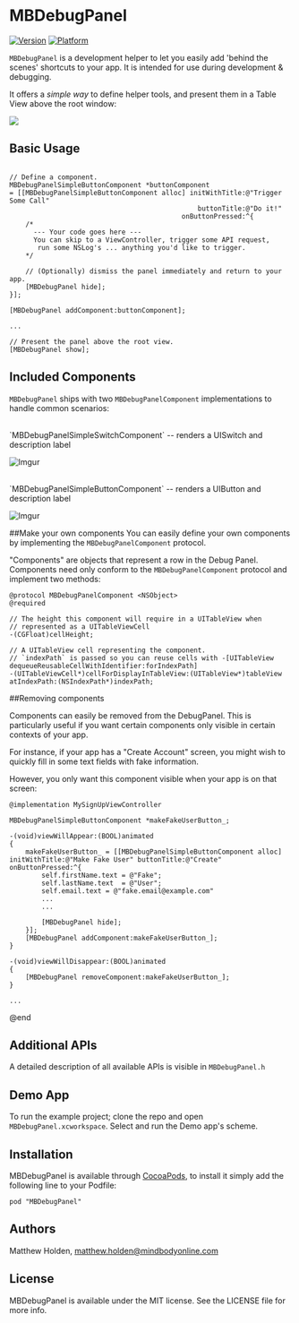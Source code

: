 # MBDebugPanel

[![Version](http://cocoapod-badges.herokuapp.com/v/MBDebugPanel/badge.png)](http://cocoadocs.org/docsets/MBDebugPanel)
[![Platform](http://cocoapod-badges.herokuapp.com/p/MBDebugPanel/badge.png)](http://cocoadocs.org/docsets/MBDebugPanel)

`MBDebugPanel` is a development helper to let you easily add 'behind the scenes' shortcuts to your app. It is intended for use during development & debugging.

It offers a *simple way* to define helper tools, and present them in a Table View above the root window:

![](http://i.imgur.com/ZejsjMEl.png)

## Basic Usage

```objc

// Define a component.
MBDebugPanelSimpleButtonComponent *buttonComponent
= [[MBDebugPanelSimpleButtonComponent alloc] initWithTitle:@"Trigger Some Call"
                                               buttonTitle:@"Do it!"
                                           onButtonPressed:^{
    /* 
      --- Your code goes here ---
      You can skip to a ViewController, trigger some API request,
       run some NSLog's ... anything you'd like to trigger.
    */
        
    // (Optionally) dismiss the panel immediately and return to your app.
    [MBDebugPanel hide];
}];

[MBDebugPanel addComponent:buttonComponent];

...

// Present the panel above the root view.
[MBDebugPanel show];

```

## Included Components

`MBDebugPanel` ships with two `MBDebugPanelComponent` implementations to handle common scenarios:

<br/>
`MBDebugPanelSimpleSwitchComponent` -- renders a UISwitch and description label

![Imgur](http://i.imgur.com/KVJcmUp.png)

<br/>
`MBDebugPanelSimpleButtonComponent` -- renders a UIButton and description label 

![Imgur](http://i.imgur.com/oMVucUG.png)

##Make your own components
You can easily define your own components by implementing the `MBDebugPanelComponent` protocol.

"Components" are objects that represent a row in the Debug Panel.  Components need only conform to the `MBDebugPanelComponent` protocol and implement two methods:

```objc
@protocol MBDebugPanelComponent <NSObject>
@required

// The height this component will require in a UITableView when
// represented as a UITableViewCell
-(CGFloat)cellHeight;

// A UITableView cell representing the component.
// `indexPath` is passed so you can reuse cells with -[UITableView dequeueReusableCellWithIdentifier:forIndexPath]
-(UITableViewCell*)cellForDisplayInTableView:(UITableView*)tableView atIndexPath:(NSIndexPath*)indexPath;
```

##Removing components

Components can easily be removed from the DebugPanel. This is particularly useful if you want certain components only visible in certain contexts of your app.

For instance, if your app has a "Create Account" screen, you might wish to quickly fill in some text fields with fake information.

However, you only want this component visible when your app is on that screen:

```objc
@implementation MySignUpViewController

MBDebugPanelSimpleButtonComponent *makeFakeUserButton_;

-(void)viewWillAppear:(BOOL)animated
{
    makeFakeUserButton_ = [[MBDebugPanelSimpleButtonComponent alloc] initWithTitle:@"Make Fake User" buttonTitle:@"Create" onButtonPressed:^{
        self.firstName.text = @"Fake";
        self.lastName.text  = @"User";
        self.email.text = @"fake.email@example.com"
        ...
        ...

        [MBDebugPanel hide];
    }];
    [MBDebugPanel addComponent:makeFakeUserButton_];
}

-(void)viewWillDisappear:(BOOL)animated
{
    [MBDebugPanel removeComponent:makeFakeUserButton_];
}

...
```

@end

## Additional APIs

A detailed description of all available APIs is visible in `MBDebugPanel.h`

## Demo App

To run the example project; clone the repo and open `MBDebugPanel.xcworkspace`. Select and run the Demo app's scheme.

## Installation

MBDebugPanel is available through [CocoaPods](http://cocoapods.org), to install it simply add the following line to your Podfile:

    pod "MBDebugPanel"

## Authors

Matthew Holden, matthew.holden@mindbodyonline.com

## License

MBDebugPanel is available under the MIT license. See the LICENSE file for more info.

